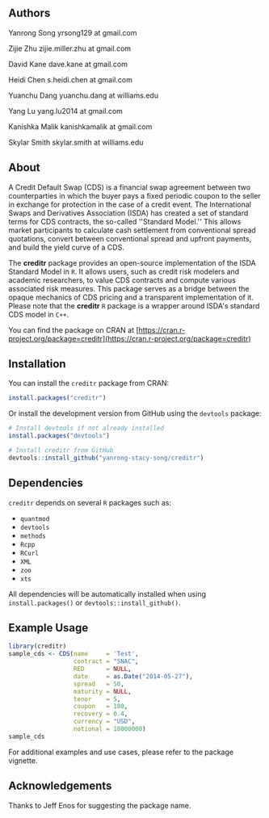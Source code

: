 Authors
--------------------------------------------------------
Yanrong Song
yrsong129 at gmail.com

Zijie Zhu
zijie.miller.zhu at gmail.com

David Kane
dave.kane at gmail.com

Heidi Chen 
s.heidi.chen at gmail.com

Yuanchu Dang
yuanchu.dang at williams.edu

Yang Lu 
yang.lu2014 at gmail.com

Kanishka Malik
kanishkamalik at gmail.com

Skylar Smith
skylar.smith at williams.edu


About
--------------------------------------------------------
A Credit Default Swap (CDS) is a financial swap agreement between two
counterparties in which the buyer pays a fixed periodic coupon to the
seller in exchange for protection in the case of a credit event. The
International Swaps and Derivatives Association (ISDA) has created a
set of standard terms for CDS contracts, the so-called ''Standard
Model.'' This allows market participants to calculate cash settlement
from conventional spread quotations, convert between conventional
spread and upfront payments, and build the yield curve of a CDS. 

The **creditr** package provides an open-source implementation of the ISDA 
Standard Model in `R`. It allows users, such as credit risk 
modelers and academic researchers, to value CDS contracts and compute various 
associated risk measures. This package serves as a bridge between the opaque 
mechanics of CDS pricing and a transparent implementation of it. Please note 
that the **creditr** `R` package is a wrapper around ISDA's standard CDS model 
in `C++`.

You can find the package on CRAN at [https://cran.r-project.org/package=creditr](https://cran.r-project.org/package=creditr)

Installation
--------------------------------------------------------
You can install the `creditr` package from CRAN:

```r
install.packages("creditr")
```

Or install the development version from GitHub using the `devtools` package:

```r
# Install devtools if not already installed
install.packages("devtools")

# Install creditr from GitHub
devtools::install_github("yanrong-stacy-song/creditr")
```

Dependencies
--------------------------------------------------------
`creditr` depends on several `R` packages such as:

- `quantmod`
- `devtools`
- `methods`
- `Rcpp`
- `RCurl`
- `XML`
- `zoo`
- `xts`

All dependencies will be automatically installed when using `install.packages()` or `devtools::install_github()`.

Example Usage
--------------------------------------------------------
```r
library(creditr)
sample_cds <- CDS(name     = 'Test',
                  contract = "SNAC",
                  RED      = NULL,
                  date     = as.Date("2014-05-27"),
                  spread   = 50,
                  maturity = NULL,
                  tenor    = 5,
                  coupon   = 100,
                  recovery = 0.4,
                  currency = "USD",
                  notional = 10000000)
sample_cds
```

For additional examples and use cases, please refer to the package vignette.

Acknowledgements
--------------------------------------------------------
Thanks to Jeff Enos for suggesting the package name.